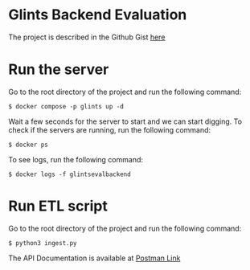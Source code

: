 # Glints Backend Evaluation

The project is described in the Github Gist [here](https://gist.github.com/seahyc/97b154ce5bfd4f2b6e3a3a99a7b93f69)

# Run the server
Go to the root directory of the project and run the following command:
```
$ docker compose -p glints up -d
```
Wait a few seconds for the server to start and we can start digging. To check if the servers are running, run the following command:
```
$ docker ps
```
To see logs, run the following command:
```
$ docker logs -f glintsevalbackend
```

# Run ETL script
Go to the root directory of the project and run the following command:
```
$ python3 ingest.py
```

The API Documentation is available at [Postman Link](https://documenter.getpostman.com/view/12416836/UzJFxK91)